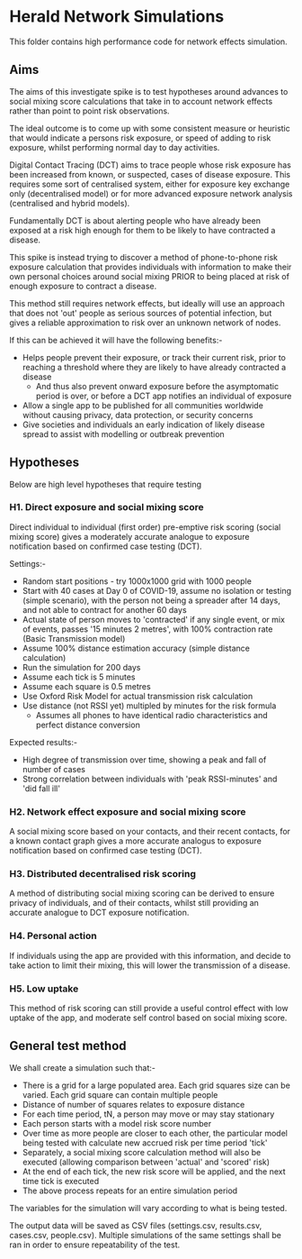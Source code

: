 # Herald Network Simulations

This folder contains high performance code for network effects simulation.

## Aims

The aims of this investigate spike is to test hypotheses around advances
to social mixing score calculations that take in to account network effects
rather than point to point risk observations.

The ideal outcome is to come up with some consistent measure or heuristic
that would indicate a persons risk exposure, or speed of adding to risk
exposure, whilst performing normal day to day activities.

Digital Contact Tracing (DCT) aims to trace people whose risk exposure
has been increased from known, or suspected, cases of disease exposure.
This requires some sort of centralised system, either for exposure key 
exchange only (decentralised model) or for more advanced exposure network
analysis (centralised and hybrid models).

Fundamentally DCT is about alerting people who have already been exposed
at a risk high enough for them to be likely to have contracted a disease.

This spike is instead trying to discover a method of phone-to-phone
risk exposure calculation that provides individuals with information
to make their own personal choices around social mixing PRIOR to being
placed at risk of enough exposure to contract a disease.

This method still requires network effects, but ideally will use an approach
that does not 'out' people as serious sources of potential infection,
but gives a reliable approximation to risk over an unknown network of nodes.

If this can be achieved it will have the following benefits:-
- Helps people prevent their exposure, or track their current risk, prior to reaching a threshold where they are likely to have already contracted a disease
   - And thus also prevent onward exposure before the asymptomatic period is over, or before a DCT app notifies an individual of exposure
- Allow a single app to be published for all communities worldwide without causing privacy, data protection, or security concerns
- Give societies and individuals an early indication of likely disease spread to assist with modelling or outbreak prevention

## Hypotheses

Below are high level hypotheses that require testing

### H1. Direct exposure and social mixing score

Direct individual to individual (first order) pre-emptive risk scoring (social mixing score) 
gives a moderately accurate analogue to exposure notification based on confirmed case testing (DCT).

Settings:-
- Random start positions - try 1000x1000 grid with 1000 people
- Start with 40 cases at Day 0 of COVID-19, assume no isolation or testing (simple scenario), with the person not being a spreader after 14 days, and not able to contract for another 60 days
- Actual state of person moves to 'contracted' if any single event, or mix of events, passes '15 minutes 2 metres', with 100% contraction rate (Basic Transmission model)
- Assume 100% distance estimation accuracy (simple distance calculation)
- Run the simulation for 200 days
- Assume each tick is 5 minutes
- Assume each square is 0.5 metres
- Use Oxford Risk Model for actual transmission risk calculation
- Use distance (not RSSI yet) multipled by minutes for the risk formula
   - Assumes all phones to have identical radio characteristics and perfect distance conversion

Expected results:-
- High degree of transmission over time, showing a peak and fall of number of cases
- Strong correlation between individuals with 'peak RSSI-minutes' and 'did fall ill'

### H2. Network effect exposure and social mixing score

A social mixing score based on your contacts, and their recent contacts, for a known
contact graph gives a more accurate analogus to exposure notification based on confirmed
case testing (DCT).

### H3. Distributed decentralised risk scoring

A method of distributing social mixing scoring can be derived to ensure privacy of individuals,
and of their contacts, whilst still providing an accurate analogue to DCT exposure notification.

### H4. Personal action

If individuals using the app are provided with this information, and decide to take
action to limit their mixing, this will lower the transmission of a disease.

### H5. Low uptake

This method of risk scoring can still provide a useful control effect with low uptake of the
app, and moderate self control based on social mixing score.

## General test method

We shall create a simulation such that:-

- There is a grid for a large populated area. Each grid squares size can be varied. Each grid square can contain multiple people
- Distance of number of squares relates to exposure distance
- For each time period, tN, a person may move or may stay stationary
- Each person starts with a model risk score number
- Over time as more people are closer to each other, the particular model being tested with calculate new accrued risk per time period 'tick'
- Separately, a social mixing score calculation method will also be executed (allowing comparison between 'actual' and 'scored' risk)
- At the end of each tick, the new risk score will be applied, and the next time tick is executed
- The above process repeats for an entire simulation period

The variables for the simulation will vary according to what is being tested.

The output data will be saved as CSV files (settings.csv, results.csv, cases.csv, people.csv). Multiple simulations of the same settings shall be ran
in order to ensure repeatability of the test.
